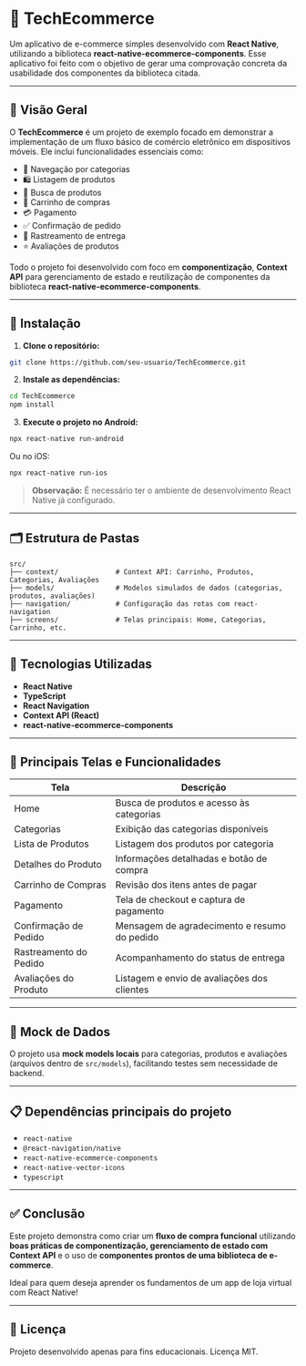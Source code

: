 
# 📱 TechEcommerce

Um aplicativo de e-commerce simples desenvolvido com **React Native**, utilizando a biblioteca **react-native-ecommerce-components**.
Esse aplicativo foi feito com o objetivo de gerar uma comprovação concreta da usabilidade dos componentes da biblioteca citada.

---

## 📌 Visão Geral

O **TechEcommerce** é um projeto de exemplo focado em demonstrar a implementação de um fluxo básico de comércio eletrônico em dispositivos móveis. Ele inclui funcionalidades essenciais como:

- 📂 Navegação por categorias
- 🛍️ Listagem de produtos
- 🔎 Busca de produtos
- 🛒 Carrinho de compras
- 💳 Pagamento
- ✅ Confirmação de pedido
- 🚚 Rastreamento de entrega
- ⭐ Avaliações de produtos

Todo o projeto foi desenvolvido com foco em **componentização**, **Context API** para gerenciamento de estado e reutilização de componentes da biblioteca **react-native-ecommerce-components**.

---

## 🚀 Instalação

1. **Clone o repositório:**

```bash
git clone https://github.com/seu-usuario/TechEcommerce.git
```

2. **Instale as dependências:**

```bash
cd TechEcommerce
npm install
```

3. **Execute o projeto no Android:**

```bash
npx react-native run-android
```

Ou no iOS:

```bash
npx react-native run-ios
```

> **Observação:** É necessário ter o ambiente de desenvolvimento React Native já configurado.

---

## 🗂️ Estrutura de Pastas

```plaintext
src/
├── context/              # Context API: Carrinho, Produtos, Categorias, Avaliações
├── models/               # Modelos simulados de dados (categorias, produtos, avaliações)
├── navigation/           # Configuração das rotas com react-navigation
├── screens/              # Telas principais: Home, Categorias, Carrinho, etc.
```

---

## 🧱 Tecnologias Utilizadas

- **React Native**
- **TypeScript**
- **React Navigation**
- **Context API (React)**
- **react-native-ecommerce-components**

---

## 📲 Principais Telas e Funcionalidades

| Tela                       | Descrição                              |
|----------------------------|----------------------------------------|
| Home                       | Busca de produtos e acesso às categorias |
| Categorias                 | Exibição das categorias disponíveis    |
| Lista de Produtos          | Listagem dos produtos por categoria    |
| Detalhes do Produto        | Informações detalhadas e botão de compra |
| Carrinho de Compras        | Revisão dos itens antes de pagar       |
| Pagamento                  | Tela de checkout e captura de pagamento |
| Confirmação de Pedido      | Mensagem de agradecimento e resumo do pedido |
| Rastreamento do Pedido     | Acompanhamento do status de entrega    |
| Avaliações do Produto      | Listagem e envio de avaliações dos clientes |

---

## 📡 Mock de Dados

O projeto usa **mock models locais** para categorias, produtos e avaliações (arquivos dentro de `src/models`), facilitando testes sem necessidade de backend.

---

## 📋 Dependências principais do projeto

- `react-native`
- `@react-navigation/native`
- `react-native-ecommerce-components`
- `react-native-vector-icons`
- `typescript`

---

## ✅ Conclusão

Este projeto demonstra como criar um **fluxo de compra funcional** utilizando **boas práticas de componentização, gerenciamento de estado com Context API** e o uso de **componentes prontos de uma biblioteca de e-commerce**.

Ideal para quem deseja aprender os fundamentos de um app de loja virtual com React Native!

---

## 📄 Licença

Projeto desenvolvido apenas para fins educacionais. Licença MIT.
